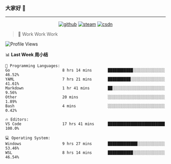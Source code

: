 ### 大家好 👋

___

<p align="center">
  <a href="https://bigkjp97.github.io/"><img src="https://img.shields.io/badge/-GitPage-lightgrey" alt="github"></a>
  <a href="https://steamcommunity.com/id/bigkjp/"><img src="https://img.shields.io/badge/-Steam-black" alt="steam"></a>
  <a href="https://blog.csdn.net/qq_38986088"><img src="https://img.shields.io/badge/CSDN-cf000e" alt="csdn"></a>
</p>

> 🧟 Work Work Work

<!--START_SECTION:kjp readme-->
![Profile Views](http://img.shields.io/badge/Mi%20Amigos%E2%99%82%EF%B8%8F-2-ff69b4)

📊 **Last Week 周小结** 

```text
💬 Programming Languages: 
Go                       8 hrs 14 mins       ███████████░░░░░░░░░░░░░░   46.52% 
YAML                     7 hrs 21 mins       ██████████░░░░░░░░░░░░░░░   41.61% 
Markdown                 1 hr 41 mins        ██░░░░░░░░░░░░░░░░░░░░░░░   9.56% 
Other                    20 mins             ░░░░░░░░░░░░░░░░░░░░░░░░░   1.89% 
Bash                     4 mins              ░░░░░░░░░░░░░░░░░░░░░░░░░   0.42%

🔥 Editors: 
VS Code                  17 hrs 41 mins      █████████████████████████   100.0%

💻 Operating System: 
Windows                  9 hrs 27 mins       █████████████░░░░░░░░░░░░   53.46% 
WSL                      8 hrs 14 mins       ███████████░░░░░░░░░░░░░░   46.54%

```


<!--END_SECTION:kjp readme-->

<!--
**bigkjp97/bigkjp97** is a ✨ _special_ ✨ repository because its `README.md` (this file) appears on your GitHub profile.

Here are some ideas to get you started:

- 🔭 I’m currently working on ...
- 🌱 I’m currently learning ...
- 👯 I’m looking to collaborate on ...
- 🤔 I’m looking for help with ...
- 💬 Ask me about ...
- 📫 How to reach me: ...
- 😄 Pronouns: ...
- ⚡ Fun fact: ... -->
